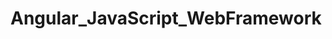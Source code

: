 # Angular_JavaScript_WebFramework   
               
       
    
        
           
        
                     
         
      
              
   
  
  
